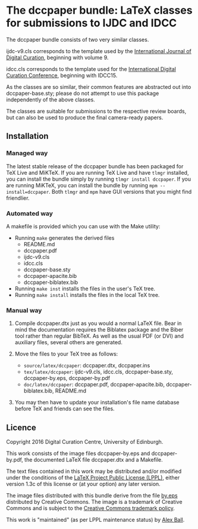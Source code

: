 # The dccpaper bundle: LaTeX classes for submissions to IJDC and IDCC

The dccpaper bundle consists of two very similar classes.

ijdc-v9.cls corresponds to the template used by the [International
Journal of Digital Curation], beginning with volume 9.

idcc.cls corresponds to the template used for the [International Digital
Curation Conference], beginning with IDCC15.

As the classes are so similar, their common features are abstracted out
into dccpaper-base.sty; please do not attempt to use this package
independently of the above classes.

The classes are suitable for submissions to the respective review
boards, but can also be used to produce the final camera-ready papers.

## Installation

### Managed way

The latest stable release of the dccpaper bundle has been packaged for
TeX Live and MiKTeX. If you are running TeX Live and have `tlmgr`
installed, you can install the bundle simply by running
`tlmgr install dccpaper`. If you are running MiKTeX, you can install the
bundle by running `mpm --install=dccpaper`. Both `tlmgr` and `mpm` have
GUI versions that you might find friendlier.

### Automated way

A makefile is provided which you can use with the Make utility:

  * Running `make` generates the derived files
      - README.md
      - dccpaper.pdf
      - ijdc-v9.cls
      - idcc.cls
      - dccpaper-base.sty
      - dccpaper-apacite.bib
      - dccpaper-biblatex.bib
  * Running `make inst` installs the files in the user's TeX tree.
  * Running `make install` installs the files in the local TeX tree.

### Manual way

 1. Compile dccpaper.dtx just as you would a normal LaTeX file. Bear in
    mind the documentation requires the Biblatex package and the Biber
    tool rather than regular BibTeX. As well as the usual PDF (or DVI)
    and auxiliary files, several others are generated.
 2. Move the files to your TeX tree as follows:
      - `source/latex/dccpaper`: dccpaper.dtx, dccpaper.ins
      - `tex/latex/dccpaper`: ijdc-v9.cls, idcc.cls, dccpaper-base.sty,
        dccpaper-by.eps, dccpaper-by.pdf
      - `doc/latex/dccpaper`: dccpaper.pdf, dccpaper-apacite.bib,
        dccpaper-biblatex.bib, README.md

 3. You may then have to update your installation's file name database
    before TeX and friends can see the files.

## Licence

Copyright 2016 Digital Curation Centre, University of Edinburgh.

This work consists of the image files dccpaper-by.eps and
dccpaper-by.pdf, the documented LaTeX file dccpaper.dtx and a Makefile.

The text files contained in this work may be distributed and/or modified
under the conditions of the [LaTeX Project Public License (LPPL)],
either version 1.3c of this license or (at your option) any later
version.

The image files distributed with this bundle derive from the file
[by.eps] distributed by Creative Commons. The image is a trademark of
Creative Commons and is subject to the [Creative Commons trademark
policy].

This work is "maintained" (as per LPPL maintenance status) by [Alex
Ball].

[International Journal of Digital Curation]: http://www.ijdc.net/index.php/ijdc
[International Digital Curation Conference]: http://www.dcc.ac.uk/events/international-digital-curation-conference-idcc
[LaTeX Project Public License (LPPL)]: http://www.latex-project.org/lppl.txt
[by.eps]: http://mirrors.creativecommons.org/presskit/buttons/88x31/eps/by.eps
[Creative Commons trademark policy]: http://creativecommons.org/policies
[Alex Ball]: http://alexball.me.uk/
